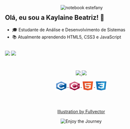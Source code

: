<img src="banner/computer-illustration.png" width="320px" align="right" alt="notebook estefany">

## Olá, eu sou a Kaylaine Beatriz! 💜


- 🎓 Estudante de Análise e Desenvolvimento de Sistemas  
- 📚 Atualmente aprendendo HTML5, CSS3 e JavaScript

 <br>
<div align="left"> 
  <a href="https://www.instagram.com/estefanyneres/" target="_blank"><img src="https://img.shields.io/badge/-Instagram-%23E4405F?style=for-the-badge&logo=instagram&logoColor=white" target="_blank"></a>
  <a href = "mailto:estefanyyneres@gmail.com"><img src="https://img.shields.io/badge/-Gmail-D14836?style=for-the-badge&logo=gmail&logoColor=white" target="_blank"></a>
</div>

##

<br>

<div align="center">
  <a href="https://github.com/estefanyneres">
  <img height="140em" src="https://github-readme-stats.vercel.app/api?username=estefanyneres&theme=midnight-purple&include_all_commits=true&count_private=true"/>
  <img height="140em" src="https://github-readme-stats.vercel.app/api/top-langs/?username=estefanyneres&layout=compact&langs_count=16&theme=midnight-purple"/>
</div>
  
<div align="center" style="display: inline_block"><br>
  <i class="devicon-illustrator-plain"></i>
  <img align="center" alt="C" height="30" width="40" src="https://raw.githubusercontent.com/devicons/devicon/master/icons/c/c-original.svg">
  <img align="center" alt="C++" height="30" width="40" src="https://raw.githubusercontent.com/devicons/devicon/master/icons/cplusplus/cplusplus-original.svg">
  <img align="center" alt="HTML" height="30" width="40" src="https://raw.githubusercontent.com/devicons/devicon/master/icons/html5/html5-original.svg">
  <img align="center" alt="CSS" height="30" width="40" src="https://raw.githubusercontent.com/devicons/devicon/master/icons/css3/css3-original.svg">
</div>
  
  ##
  
 <br>
  
  <p align="center">
    <a href="https://br.freepik.com/fullvector">Illustration by Fullvector</a>
  </p>
  
   <p align="center">
   <img align="center" alt="Enjoy the Journey" src="https://64.media.tumblr.com/444e336c58f295647dc07fa173d0d60e/163f8ea9d5712aa4-e7/s500x750/27d93b81e0ff0e00e418d5497b09800826b3f9d3.gifv" width="400">
  </p>

